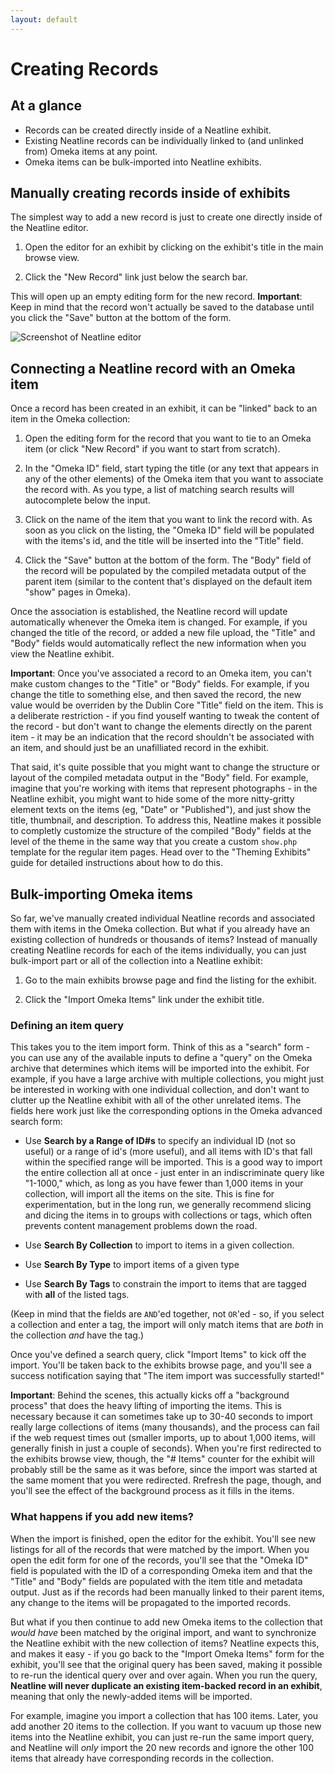 ```yaml
---
layout: default
---
```

# Creating Records

## At a glance

  - Records can be created directly inside of a Neatline exhibit.
  - Existing Neatline records can be individually linked to (and unlinked from) Omeka items at any point.
  - Omeka items can be bulk-imported into Neatline exhibits.

## Manually creating records inside of exhibits

The simplest way to add a new record is just to create one directly inside of the Neatline editor.

  1. Open the editor for an exhibit by clicking on the exhibit's title in the main browse view.

  2. Click the "New Record" link just below the search bar.

This will open up an empty editing form for the new record. **Important**: Keep in mind that the record won't actually be saved to the database until you click the "Save" button at the bottom of the form.

![Screenshot of Neatline editor](http://neatline.org/wp-content/uploads/2013/12/exhibitdash.png)

## Connecting a Neatline record with an Omeka item

Once a record has been created in an exhibit, it can be "linked" back to an item in the Omeka collection:

  1. Open the editing form for the record that you want to tie to an Omeka item (or click "New Record" if you want to start from scratch).

  2. In the "Omeka ID" field, start typing the title (or any text that appears in any of the other elements) of the Omeka item that you want to associate the record with. As you type, a list of matching search results will autocomplete below the input.

  3. Click on the name of the item that you want to link the record with. As soon as you click on the listing, the "Omeka ID" field will be populated with the items's id, and the title will be inserted into the "Title" field.

  4. Click the "Save" button at the bottom of the form. The "Body" field of the record will be populated by the compiled metadata output of the parent item (similar to the content that's displayed on the default item "show" pages in Omeka).

Once the association is established, the Neatline record will update automatically whenever the Omeka item is changed. For example, if you changed the title of the record, or added a new file upload, the "Title" and "Body" fields would automatically reflect the new information when you view the Neatline exhibit.

**Important**: Once you've associated a record to an Omeka item, you can't make custom changes to the "Title" or "Body" fields. For example, if you change the title to something else, and then saved the record, the new value would be overriden by the Dublin Core "Title" field on the item. This is a deliberate restriction - if you find youself wanting to tweak the content of the record - but don't want to change the elements directly on the parent item - it may be an indication that the record shouldn't be associated with an item, and should just be an unafilliated record in the exhibit.

That said, it's quite possible that you might want to change the structure or layout of the compiled metadata output in the "Body" field. For example, imagine that you're working with items that represent photographs - in the Neatline exhibit, you might want to hide some of the more nitty-gritty element texts on the items (eg, "Date" or "Published"), and just show the title, thumbnail, and description. To address this, Neatline makes it possible to completly customize the structure of the compiled "Body" fields at the level of the theme in the same way that you create a custom `show.php` template for the regular item pages. Head over to the "Theming Exhibits" guide for detailed instructions about how to do this.

## Bulk-importing Omeka items

So far, we've manually created individual Neatline records and associated them with items in the Omeka collection. But what if you already have an existing collection of hundreds or thousands of items? Instead of manually creating Neatline records for each of the items individually, you can just bulk-import part or all of the collection into a Neatline exhibit:

  1. Go to the main exhibits browse page and find the listing for the exhibit.

  2. Click the "Import Omeka Items" link under the exhibit title.

### Defining an item query

This takes you to the item import form. Think of this as a "search" form - you can use any of the available inputs to define a "query" on the Omeka archive that determines which items will be imported into the exhibit. For example, if you have a large archive with multiple collections, you might just be interested in working with one individual collection, and don't want to clutter up the Neatline exhibit with all of the other unrelated items. The fields here work just like the corresponding options in the Omeka advanced search form:

  - Use **Search by a Range of ID#s** to specify an individual ID (not so useful) or a range of id's (more useful), and all items with ID's that fall within the specified range will be imported. This is a good way to import the entire collection all at once - just enter in an indiscriminate query like "1-1000," which, as long as you have fewer than 1,000 items in your collection, will import all the items on the site. This is fine for experimentation, but in the long run, we generally recommend slicing and dicing the items in to groups with collections or tags, which often prevents content management problems down the road.

  - Use **Search By Collection** to import to items in a given collection.

  - Use **Search By Type** to import items of a given type

  - Use **Search By Tags** to constrain the import to items that are tagged with **all** of the listed tags. 

(Keep in mind that the fields are `AND`'ed together, not `OR`'ed - so, if you select a collection and enter a tag, the import will only match items that are _both_ in the collection _and_ have the tag.)

Once you've defined a search query, click "Import Items" to kick off the import. You'll be taken back to the exhibits browse page, and you'll see a success notification saying that "The item import was successfully started!"

**Important**: Behind the scenes, this actually kicks off a "background process" that does the heavy lifting of importing the items. This is necessary because it can sometimes take up to 30-40 seconds to import really large collections of items (many thousands), and the process can fail if the web request times out (smaller imports, up to about 1,000 items, will generally finish in just a couple of seconds). When you're first redirected to the exhibits browse view, though, the "# Items" counter for the exhibit will probably still be the same as it was before, since the import was started at the same moment that you were redirected. Rrefresh the page, though, and you'll see the effect of the background process as it fills in the items.

### What happens if you add new items?

When the import is finished, open the editor for the exhibit. You'll see new listings for all of the records that were matched by the import. When you open the edit form for one of the records, you'll see that the "Omeka ID" field is populated with the ID of a corresponding Omeka item and that the "Title" and "Body" fields are populated with the item title and metadata output. Just as if the records had been manually linked to their parent items, any change to the items will be propagated to the imported records.

But what if you then continue to add new Omeka items to the collection that _would have_ been matched by the original import, and want to synchronize the Neatline exhibit with the new collection of items? Neatline expects this, and makes it easy - if you go back to the "Import Omeka Items" form for the exhibit, you'll see that the original query has been saved, making it possible to re-run the identical query over and over again. When you run the query, **Neatline will never duplicate an existing item-backed record in an exhibit**, meaning that only the newly-added items will be imported.

For example, imagine you import a collection that has 100 items. Later, you add another 20 items to the collection. If you want to vacuum up those new items into the Neatline exhibit, you can just re-run the same import query, and Neatline will _only_ import the 20 new records and ignore the other 100 items that already have corresponding records in the collection.
